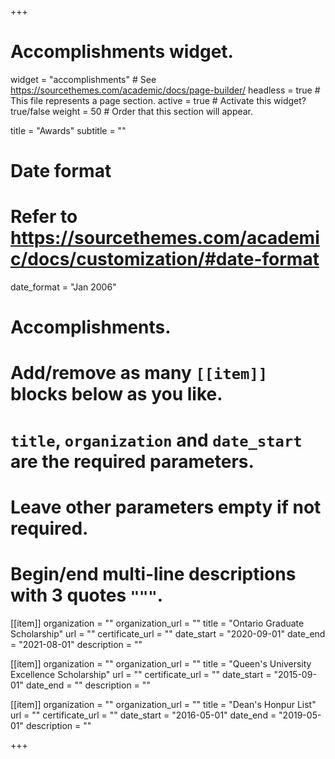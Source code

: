 +++
# Accomplishments widget.
widget = "accomplishments"  # See https://sourcethemes.com/academic/docs/page-builder/
headless = true  # This file represents a page section.
active = true  # Activate this widget? true/false
weight = 50  # Order that this section will appear.

title = "Awards"
subtitle = ""

# Date format
#   Refer to https://sourcethemes.com/academic/docs/customization/#date-format
date_format = "Jan 2006"

# Accomplishments.
#   Add/remove as many `[[item]]` blocks below as you like.
#   `title`, `organization` and `date_start` are the required parameters.
#   Leave other parameters empty if not required.
#   Begin/end multi-line descriptions with 3 quotes `"""`.

[[item]]
  organization = ""
  organization_url = ""
  title = "Ontario Graduate Scholarship"
  url = ""
  certificate_url = ""
  date_start = "2020-09-01"
  date_end = "2021-08-01"
  description = ""

[[item]]
  organization = ""
  organization_url = ""
  title = "Queen's University Excellence Scholarship"
  url = ""
  certificate_url = ""
  date_start = "2015-09-01"
  date_end = ""
  description = ""
  
[[item]]
  organization = ""
  organization_url = ""
  title = "Dean's Honpur List"
  url = ""
  certificate_url = ""
  date_start = "2016-05-01"
  date_end = "2019-05-01"
  description = ""

+++
